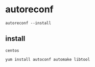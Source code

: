 # autoreconf

```shell
autoreconf --install
```

## install
```
centos

yum install autoconf automake libtool
```